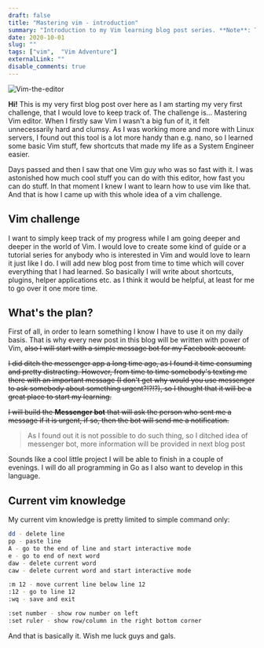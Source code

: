 ```yaml
---
draft: false
title: "Mastering vim - introduction"
summary: "Introduction to my Vim learning blog post series. **Note**: This post is more of a personal note than tutorial, if you want to learn about vim, checkout other posts."
date: 2020-10-01
slug: ""
tags: ["vim",  "Vim Adventure"]
externalLink: ""
disable_comments: true
---
```


![Vim-the-editor](../vim/vim-the-editor.jpg)

**Hi!** This is my very first blog post over here as I am starting my very first challenge, that I would love to keep track of. The challenge is... Mastering Vim editor. When I firstly saw Vim I wasn't a big fun of it, it felt unnecessarily hard and clumsy. As I was working more and more with Linux servers, I found out this tool is a lot more handy than e.g. nano, so I learned some basic Vim stuff, few shortcuts that made my life as a System Engineer easier. 

Days passed and then I saw that one Vim guy who was so fast with it. I was astonished how much cool stuff you can do with this editor, how fast you can do stuff. In that moment I knew I want to learn how to use vim like that. And that is how I came up with this whole idea of a vim challenge. 

## Vim challenge

I want to simply keep track of my progress while I am going deeper and deeper in the world of Vim. I would love to create some kind of guide or a tutorial series for anybody who is interested in Vim and would love to learn it just like I do. I will add new blog post from time to time which will cover everything that I had learned. So basically I will write about shortcuts, plugins, helper applications etc. as I think it would be helpful, at least for me to go over it one more time.

## What's the plan?

First of all, in order to learn something I know I have to use it on my daily basis. That is why every new post in this blog will be written with power of Vim, ~~also I will start with a simple message bot for my Facebook account.~~

~~I did ditch the messenger app a long time ago, as I found it time consuming and pretty distracting. However, from time to time somebody's texting me there with an important message (I don't get why would you use messenger to ask somebody about something urgent?!?!?), so I thought that it will be a great place to start my learning.~~

~~I will build the **Messenger bot** that will ask the person who sent me a message if it is urgent, if so, then the bot will send me a notification.~~

> As I found out it is not possible to do such thing, so I ditched idea of messenger bot, more information will be provided in next blog post  

Sounds like a cool little project I will be able to finish in a couple of evenings. I will do all programming in Go as I also want to develop in this language. 

## Current vim knowledge

My current vim knowledge is pretty limited to simple command only:

```bash
dd - delete line
pp - paste line
A - go to the end of line and start interactive mode
e - go to end of next word
daw - delete current word
caw - delete current word and start interactive mode

:m 12 - move current line below line 12
:12 - go to line 12
:wq - save and exit

:set number - show row number on left
:set ruler - show row/column in the right bottom corner
```

And that is basically it. Wish me luck guys and gals.


